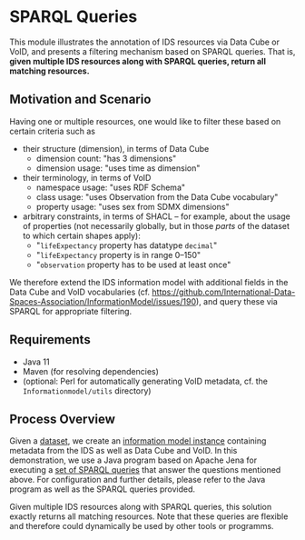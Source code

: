 # SPARQL Queries
This module illustrates the annotation of IDS resources via Data Cube or VoID, and presents a filtering mechanism based on SPARQL queries.
That is, __given multiple IDS resources along with SPARQL queries, return all matching resources.__

## Motivation and Scenario
Having one or multiple resources, one would like to filter these based on certain criteria such as
- their structure (dimension), in terms of Data Cube
  - dimension count: "has 3 dimensions"
  - dimension usage: "uses time as dimension"
- their terminology, in terms of VoID
  - namespace usage: "uses RDF Schema"
  - class usage: "uses Observation from the Data Cube vocabulary"
  - property usage: "uses sex from SDMX dimensions"
- arbitrary constraints, in terms of SHACL – for example, about the usage of properties (not necessarily globally, but in those _parts_ of the dataset to which certain shapes apply):
  - "`lifeExpectancy` property has datatype `decimal`"
  - "`lifeExpectancy` property is in range 0–150"
  - "`observation` property has to be used at least once"

We therefore extend the IDS information model with additional fields in the Data Cube and VoID vocabularies (cf. https://github.com/International-Data-Spaces-Association/InformationModel/issues/190), and query these via SPARQL for appropriate filtering.

## Requirements
- Java 11
- Maven (for resolving dependencies)
- (optional: Perl for automatically generating VoID metadata, cf. the `Informationmodel/utils` directory)

## Process Overview
Given a [dataset](/examples/queries-using-sparql/SparqlQueries/src/main/resources/0a_LIFE_EXPECTANCY_DATA.xlsx), we create an [information model instance](/examples/queries-using-sparql/SparqlQueries/src/main/resources/1_LIFE_EXPECTANCY_RESOURCE.ttl) containing metadata from the IDS as well as Data Cube and VoID.
In this demonstration, we use a Java program based on Apache Jena for executing a [set of SPARQL queries](SparqlQueries\src\main\resources) that answer the questions mentioned above.
For configuration and further details, please refer to the Java program as well as the SPARQL queries provided.

Given multiple IDS resources along with SPARQL queries, this solution exactly returns all matching resources.
Note that these queries are flexible and therefore could dynamically be used by other tools or programms.
